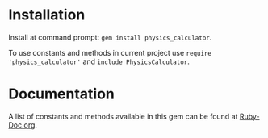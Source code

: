 # Installation

Install at command prompt: `gem install physics_calculator`.

To use constants and methods in current project use `require 'physics_calculator'` and `include PhysicsCalculator`.

# Documentation

A list of constants and methods available in this gem can be found at [Ruby-Doc.org](http://rubydoc.info/gems/physics_calculator/0.0.2/frames).